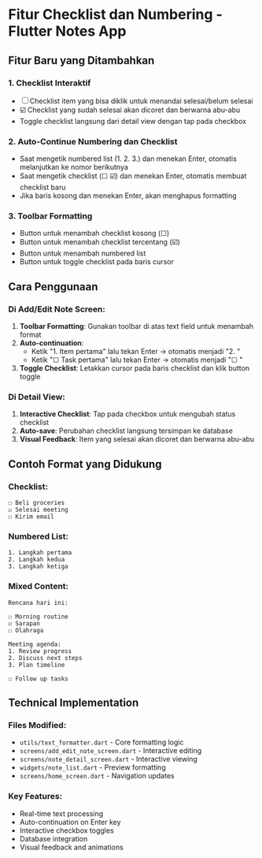 # Fitur Checklist dan Numbering - Flutter Notes App

## Fitur Baru yang Ditambahkan

### 1. Checklist Interaktif
- ☐ Checklist item yang bisa diklik untuk menandai selesai/belum selesai
- ☑️ Checklist yang sudah selesai akan dicoret dan berwarna abu-abu
- Toggle checklist langsung dari detail view dengan tap pada checkbox

### 2. Auto-Continue Numbering dan Checklist
- Saat mengetik numbered list (1. 2. 3.) dan menekan Enter, otomatis melanjutkan ke nomor berikutnya
- Saat mengetik checklist (☐ ☑️) dan menekan Enter, otomatis membuat checklist baru
- Jika baris kosong dan menekan Enter, akan menghapus formatting

### 3. Toolbar Formatting
- Button untuk menambah checklist kosong (☐)
- Button untuk menambah checklist tercentang (☑️)  
- Button untuk menambah numbered list
- Button untuk toggle checklist pada baris cursor

## Cara Penggunaan

### Di Add/Edit Note Screen:
1. **Toolbar Formatting**: Gunakan toolbar di atas text field untuk menambah format
2. **Auto-continuation**: 
   - Ketik "1. Item pertama" lalu tekan Enter → otomatis menjadi "2. "
   - Ketik "☐ Task pertama" lalu tekan Enter → otomatis menjadi "☐ "
3. **Toggle Checklist**: Letakkan cursor pada baris checklist dan klik button toggle

### Di Detail View:
1. **Interactive Checklist**: Tap pada checkbox untuk mengubah status checklist
2. **Auto-save**: Perubahan checklist langsung tersimpan ke database
3. **Visual Feedback**: Item yang selesai akan dicoret dan berwarna abu-abu

## Contoh Format yang Didukung

### Checklist:
```
☐ Beli groceries
☑️ Selesai meeting
☐ Kirim email
```

### Numbered List:
```
1. Langkah pertama
2. Langkah kedua  
3. Langkah ketiga
```

### Mixed Content:
```
Rencana hari ini:

☐ Morning routine
☑️ Sarapan
☐ Olahraga

Meeting agenda:
1. Review progress
2. Discuss next steps
3. Plan timeline

☐ Follow up tasks
```

## Technical Implementation

### Files Modified:
- `utils/text_formatter.dart` - Core formatting logic
- `screens/add_edit_note_screen.dart` - Interactive editing
- `screens/note_detail_screen.dart` - Interactive viewing  
- `widgets/note_list.dart` - Preview formatting
- `screens/home_screen.dart` - Navigation updates

### Key Features:
- Real-time text processing
- Auto-continuation on Enter key
- Interactive checkbox toggles
- Database integration
- Visual feedback and animations
